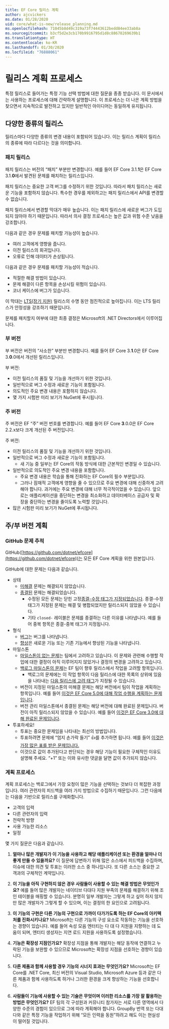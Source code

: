 ```yaml
---
title: EF Core 릴리스 계획
author: ajcvickers
ms.date: 01/28/2020
uid: core/what-is-new/release_planning.md
ms.openlocfilehash: 71045b8d49c319a73f74443612bedd84ee33ab8a
ms.sourcegitcommit: b3cf5d2e3cb170b9916795d1d8c88678269639b1
ms.translationtype: HT
ms.contentlocale: ko-KR
ms.lasthandoff: 01/30/2020
ms.locfileid: "76888061"
---
```

# <a name="release-planning-process"></a>릴리스 계획 프로세스

특정 릴리스로 들어가는 특정 기능 선택 방법에 대한 질문을 종종 받습니다.
이 문서에서는 사용하는 프로세스에 대해 간략하게 설명합니다.
이 프로세스는 더 나은 계획 방법을 찾으면서 지속적으로 발전하고 있지만 일반적인 아이디어는 동일하게 유지됩니다.

## <a name="different-kinds-of-releases"></a>다양한 종류의 릴리스

릴리스마다 다양한 종류의 변경 내용이 포함되어 있습니다.
이는 릴리스 계획이 릴리스의 종류에 따라 다르다는 것을 의미합니다.

### <a name="patch-releases"></a>패치 릴리스

패치 릴리스는 버전의 “패치” 부분만 변경합니다.
예를 들어 EF Core 3.1.**1**은 EF Core 3.1.**0**에서 발견된 문제를 패치하는 릴리스입니다.

패치 릴리스는 중요한 고객 버그를 수정하기 위한 것입니다.
따라서 패치 릴리스는 새로운 기능을 포함하지 않습니다.
특수한 경우를 제외하고는 패치 릴리스에서 API를 변경할 수 없습니다.

패치 릴리스에서 변경할 막대가 매우 높습니다.
이는 패치 릴리스에 새로운 버그가 도입되지 않아야 하기 때문입니다.
따라서 의사 결정 프로세스는 높은 값과 위험 수준 낮음을 강조합니다.

다음과 같은 경우 문제를 패치할 가능성이 높습니다.
  * 여러 고객에게 영향을 줍니다.
  * 이전 릴리스의 회귀입니다.
  * 오류로 인해 데이터가 손상됩니다.

다음과 같은 경우 문제를 패치할 가능성이 적습니다.
  * 적절한 해결 방법이 있습니다.
  * 문제 해결이 다른 항목을 손상시킬 위험이 있습니다.
  * 코너 케이스에 버그가 있습니다.

이 막대는 [LTS(장기 지원)](https://dotnet.microsoft.com/platform/support/policy/dotnet-core) 릴리스의 수명 동안 점진적으로 높아집니다. 이는 LTS 릴리스가 안정성을 강조하기 때문입니다.

문제를 패치할지 여부에 대한 최종 결정은 Microsoft의 .NET Directors에서 이루어집니다.

### <a name="minor-releases"></a>부 버전

부 버전은 버전의 “사소한” 부분만 변경합니다.
예를 들어 EF Core 3.**1**.0은 EF Core 3.**0**.0에서 개선된 릴리스입니다.

부 버전:
* 이전 릴리스의 품질 및 기능을 개선하기 위한 것입니다.
* 일반적으로 버그 수정과 새로운 기능이 포함됩니다.
* 의도적인 주요 변경 내용은 포함하지 않습니다.
* 몇 가지 시험판 미리 보기가 NuGet에 푸시됩니다.

### <a name="major-releases"></a>주 버전

주 버전은 EF “주” 버전 번호를 변경합니다.
예를 들어 EF Core **3**.0.0은 EF Core 2.2.x보다 크게 개선된 주 버전입니다.

주 버전:
* 이전 릴리스의 품질 및 기능을 개선하기 위한 것입니다.
* 일반적으로 버그 수정과 새로운 기능이 포함됩니다.
  * 새 기능 중 일부는 EF Core의 작동 방식에 대한 근본적인 변경일 수 있습니다.
* 일반적으로 의도적인 주요 변경 내용을 포함합니다.
  * 주요 변경 내용은 학습을 통해 진화하는 EF Core의 필수 부분입니다.
  * 그러나 잠재적 고객에게 영향을 줄 수 있으므로 주요 변경에 대해 신중하게 고려해야 합니다. 과거에는 주요 변경에 대해 너무 적극적이었을 수 있습니다. 앞으로는 애플리케이션을 중단하는 변경을 최소화하고 데이터베이스 공급자 및 확장을 중단하는 변경을 줄이도록 노력할 것입니다.
* 많은 시험판 미리 보기가 NuGet에 푸시됩니다.

## <a name="planning-for-majorminor-releases"></a>주/부 버전 계획

### <a name="github-issue-tracking"></a>GitHub 문제 추적

GitHub([https://github.com/dotnet/efcore](https://github.com/dotnet/efcore))는 모든 EF Core 계획을 위한 원본입니다.

GitHub에 대한 문제는 다음과 같습니다.

* 상태
  * [미해결](https://github.com/dotnet/efcore/issues) 문제는 해결되지 않았습니다.
  * [종결된](https://github.com/dotnet/efcore/issues?q=is%3Aissue+is%3Aclosed) 문제는 해결되었습니다.
    * 수정된 모든 문제는 닫힌 고정[종결-수정 태그가 지정되었습니다](https://github.com/dotnet/efcore/issues?q=is%3Aissue+label%3Aclosed-fixed+is%3Aclosed). 종결-수정 태그가 지정된 문제는 해결 및 병합되었지만 릴리스되지 않았을 수 있습니다.
    * 기타 `closed-` 레이블은 문제를 종결하는 다른 이유를 나타냅니다. 예를 들어 중복 항목은 종결-중복 태그가 지정됩니다.
* 형식
  * [버그](https://github.com/dotnet/efcore/issues?q=is%3Aissue+is%3Aopen+label%3Atype-bug)는 버그를 나타냅니다.
  * [향상](https://github.com/dotnet/efcore/issues?q=is%3Aissue+is%3Aopen+label%3Atype-enhancement)은 새로운 기능 또는 기존 기능에서 향상된 기능을 나타냅니다.
* 마일스톤
  * [마일스톤이 없는 문제](https://github.com/dotnet/efcore/issues?q=is%3Aopen+is%3Aissue+no%3Amilestone)는 팀에서 고려하고 있습니다. 이 문제와 관련해 수행할 작업에 대한 결정이 아직 이루어지지 않았거나 결정의 변경을 고려하고 있습니다.
  * [백로그 마일스톤의 문제](https://github.com/dotnet/efcore/issues?q=is%3Aopen+is%3Aissue+milestone%3ABacklog)는 EF 팀이 향후 릴리스에서 작업을 고려할 항목입니다.
    * 백로그의 문제에는 이 작업 항목이 다음 릴리스에 대한 목록의 상위에 있음을 나타내는 [다음 릴리스에 고려 태그](https://github.com/dotnet/efcore/issues?q=is%3Aissue+is%3Aopen+label%3Aconsider-for-next-release)가 지정될 수 있습니다.
  * 버전이 지정된 마일스톤의 미해결 문제는 해당 버전에서 팀이 작업을 계획하는 항목입니다. 예를 들어 [이것은 EF Core 5.0에 대해 작업 수행을 계획하는 문제입니다](https://github.com/dotnet/efcore/issues?q=is%3Aopen+is%3Aissue+milestone%3A5.0.0).
  * 버전 관리 마일스톤에서 종결된 문제는 해당 버전에 대해 완료된 문제입니다. 버전이 아직 릴리스되지 않았을 수 있습니다. 예를 들어 [이것은 EF Core 3.0에 대해 완료된 문제입니다](https://github.com/dotnet/efcore/issues?q=is%3Aissue+milestone%3A3.0.0+is%3Aclosed).
* 투표하세요!
  * 투표는 중요한 문제임을 나타내는 최선의 방법입니다.
  * 투표하려면 문제에 “엄지 손가락 들기” 👍를 추가하면 됩니다. 예를 들어 [이것은 가장 많은 표를 받은 문제입니다.](https://github.com/dotnet/efcore/issues?q=is%3Aissue+is%3Aopen+sort%3Areactions-%2B1-desc)
  * 이것으로 값이 추가된다고 판단되는 경우 해당 기능이 필요한 구체적인 이유도 설명해 주세요. “+1” 또는 이와 유사한 댓글을 달면 값이 추가되지 않습니다.

### <a name="the-planning-process"></a>계획 프로세스

계획 프로세스는 백로그에서 가장 요청이 많은 기능을 선택하는 것보다 더 복잡한 과정입니다.
여러 관련자의 피드백을 여러 가지 방법으로 수집하기 때문입니다.
그런 다음에는 다음을 기반으로 릴리스를 구체화합니다.

* 고객의 입력
* 다른 관련자의 입력
* 전략적 방향
* 사용 가능한 리소스
* 일정

몇 가지 질문은 다음과 같습니다.

1. **얼마나 많은 개발자가 이 기능을 사용하고 해당 애플리케이션 또는 환경을 얼마나 더 좋게 만들 수 있을까요?** 이 질문에 답변하기 위해 많은 소스에서 피드백을 수집하며, 이슈에 대한 의견 및 투표는 이러한 소스 중 하나입니다. 또 다른 소스는 중요한 고객과의 구체적인 계약입니다.

2. **이 기능을 아직 구현하지 않은 경우 사람들이 사용할 수 있는 해결 방법은 무엇인가요?** 예를 들어 많은 개발자는 네이티브 다대다 지원 부족의 문제를 해결하기 위해 조인 테이블을 매핑할 수 있습니다. 분명히 일부 개발자는 그렇게 하고 싶어 하지 않지만 많은 개발자가 그렇게 할 수 있으며, 이는 결정의 한 요인으로 고려됩니다.

3. **이 기능의 구현은 다른 기능의 구현으로 가까이 다가가도록 하는 EF Core의 아키텍처를 진화시키나요?** Microsoft는 다른 기능의 구성 요소로 작동하는 기능을 선호하는 경향이 있습니다. 예를 들어 속성 모음 엔터티는 다 대 다 지원을 지향하는 데 도움이 되며, 엔터티 생성자는 지연 로드 지원을 사용하도록 설정했습니다.

4. **기능은 확장성 지점인가요?** 확장성 지점을 통해 개발자는 해당 동작에 연결하고 누락된 기능을 보완할 수 있으므로 Microsoft는 확장성 지점을 선호하는 경향이 있습니다.

5. **다른 제품과 함께 사용할 경우 기능의 시너지 효과는 무엇인가요?** Microsoft는 EF Core를 .NET Core, 최신 버전의 Visual Studio, Microsoft Azure 등과 같은 다른 제품과 함께 사용하도록 하거나 그러한 환경을 크게 향상하는 기능을 선호합니다.

6. **사람들이 기능에 사용할 수 있는 기술은 무엇이며 이러한 리소스를 가장 잘 활용하는 방법은 무엇인가요?** EF 팀의 각 구성원과 커뮤니티 참가자는 서로 다른 영역에서 다양한 수준의 경험이 있으므로 그에 따라 계획해야 합니다. GroupBy 번역 또는 다대다와 같은 특정 기능을 작업하기 위해 “모든 인력을 동원”하려고 해도 이는 현실성이 떨어질 것입니다.
